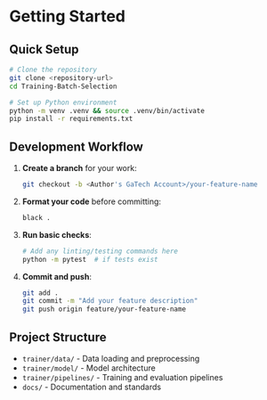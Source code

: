 # Getting Started

## Quick Setup
```bash
# Clone the repository
git clone <repository-url>
cd Training-Batch-Selection

# Set up Python environment
python -m venv .venv && source .venv/bin/activate
pip install -r requirements.txt
```

## Development Workflow
1. **Create a branch** for your work:
   ```bash
   git checkout -b <Author's GaTech Account>/your-feature-name
   ```

2. **Format your code** before committing:
   ```bash
   black .
   ```

3. **Run basic checks**:
   ```bash
   # Add any linting/testing commands here
   python -m pytest  # if tests exist
   ```

4. **Commit and push**:
   ```bash
   git add .
   git commit -m "Add your feature description"
   git push origin feature/your-feature-name
   ```

## Project Structure
- `trainer/data/` - Data loading and preprocessing
- `trainer/model/` - Model architecture
- `trainer/pipelines/` - Training and evaluation pipelines
- `docs/` - Documentation and standards
